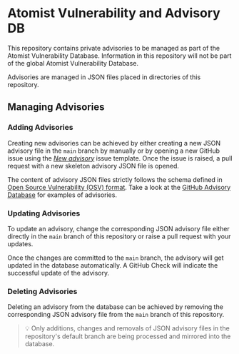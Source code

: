 # Atomist Vulnerability and Advisory DB

This repository contains private advisories to be managed as part of the Atomist
Vulnerability Database. Information in this repository will not be part of the
global Atomist Vulnerability Database.

Advisories are managed in JSON files placed in directories of this repository.

## Managing Advisories

### Adding Advisories

Creating new advisories can be achieved by either creating a new JSON advisory
file in the `main` branch by manually or by opening a new GitHub issue
using the [_New advisory_](ADVISORY_TEMPLATE.json) issue template. Once the issue is raised, 
a pull request with a new skeleton advisory JSON file is opened.

The content of advisory JSON files strictly follows the schema defined in
[Open Source Vulnerability (OSV) format](https://ossf.github.io/osv-schema/).
Take a look at the
[GitHub Advisory Database](https://github.com/github/advisory-database/tree/main/advisories/github-reviewed)
for examples of advisories.

### Updating Advisories

To update an advisory, change the corresponding JSON advisory file either
directly in the `main` branch of this repository or raise a pull request
with your updates.

Once the changes are committed to the `main` branch, the advisory will get
updated in the database automatically. A GitHub Check will indicate the
successful update of the advisory.

### Deleting Advisories

Deleting an advisory from the database can be achieved by removing the
corresponding JSON advisory file from the `main` branch of this
repository.

> 💡 Only additions, changes and removals of JSON advisory files in the
> repository's default branch are being processed and mirrored into the
> database.
